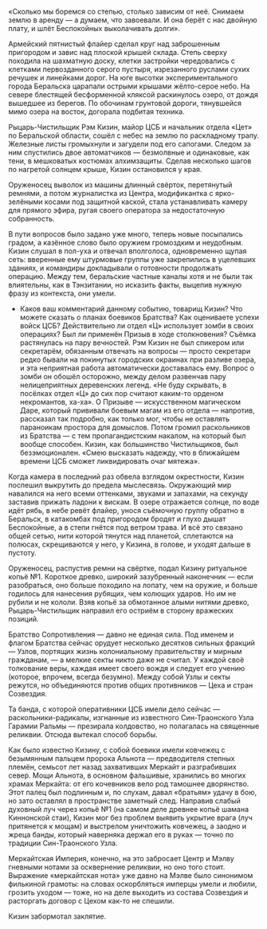 «Сколько мы боремся со степью, столько зависим от неё. Снимаем землю в аренду — а думаем, что завоевали. И она берёт с нас двойную плату, и шлёт Беспокойных выколачивать долги».

Армейский пятнистый флайер сделал круг над заброшенным пригородом и завис над плоской крышей склада. Степь сверху походила на шахматную доску, клетки застройки чередовались с клетками первозданного серого пустыря, изрезанного руслами сухих речушек и линейками дорог. На юге высотки экспериментального города Беральска царапали острыми крышами жёлто-серое небо. На севере блестящей бесформенной кляксой раскинулось озеро, от дождя вышедшее из берегов. По обочинам грунтовой дороги, тянувшейся мимо озера на восток, догорала подбитая техника.

Рыцарь-Чистильщик Рэм Кизин, майор ЦСБ и начальник отдела «Цет» по Беральской области, сошёл с небес на землю по раскладному трапу. Железные листы громыхнули и загудели под его сапогами. Следом за ним спустились двое автоматчиков — безмолвные и одинаковые, как тени, в мешковатых костюмах алхимзащиты. Сделав несколько шагов по нагретой солнцем крыше, Кизин остановился у края.

Оруженосец выволок из машины длинный свёрток, перетянутый ремнями, а потом журналистка из Центра, модификантка с ярко-зелёными косами под защитной каской, стала устанавливать камеру для прямого эфира, ругая своего оператора за недостаточную собранность.

В пути вопросов было задано уже много, теперь новые посыпались градом, а казённое слово было оружием громоздким и неудобным. Кизин слушал в пол-уха и отвечал вполголоса, одновременно щупая сеть: вверенные ему штурмовые группы уже закрепились в уцелевших зданиях, и командиры докладывали о готовности продолжать операцию. Между тем, беральские частные каналы хотя и не были так влиятельны, как в Тэнзитании, но исказить факты, выцепив нужную фразу из контекста, они умели.

- Каков ваш комментарий данному событию, товарищ Кизин? Что можете сказать о планах боевиков Братства? Как оцениваете успехи войск ЦСБ? Действительно ли отдел «Ц» использует зомби в своих операциях? Был ли применён Призыв в ходе столкновения?
Съёмка растянулась на пару вечностей. Рэм Кизин не был спикером или секретарём, обязанным отвечать на вопросы — просто секретари редко бывали на покинутых городских окраинах при разливе озера, и эта неприятная работа автоматически доставалась ему. Вопрос о зомби он обошёл осторожно, между делом развенчав пару нелицеприятных деревенских легенд. «Не буду скрывать, в посёлках отдел «Ц» до сих пор считают каким-то орденом некромантов, ха-ха». О Призыве — искусственном магическом Даре, который прививали боевым магам из его отдела — напротив, рассказал так подробно, как только мог, чтобы не оставлять параноикам простора для домыслов. Потом громил раскольников из Братства — с тем пропагандистским накалом, на который был вообще способен. Кизин, как большинство Чистильщиков, был безэмоционален. «Смею высказать надежду, что в ближайшем времени ЦСБ сможет ликвидировать очаг мятежа».

Когда камера в последний раз обвела взглядом окрестности, Кизин поспешил выкрутить до предела мыслесвязь. Окружающий мир навалился на него всеми оттенками, звуками и запахами, на секунду заставив прижать ладони к вискам. В озере отражается солнце, по воде идёт рябь, в небе ревёт флайер, унося съёмочную группу обратно в Беральск, в катакомбах под пригородом бродят и глухо дышат Беспокойные, а в степи гнётся под ветром трава. И всё это связано общей сетью, нити которой тянутся над планетой, сплетаются на полюсах, скрещиваются у него, у Кизина, в голове, и уходят дальше в пустоту.

Оруженосец, распустив ремни на свёртке, подал Кизину ритуальное копьё №1. Короткое древко, широкий зазубренный наконечник — если разобраться, оно больше походило на лопату, чем на оружие, и больше годилось для нанесения рубящих, чем колющих ударов. Но им не рубили и не кололи. Взяв копьё за обмотанное алыми нитями древко, Рыцарь-Чистильщик направил его остриём в сторону вражеских позиций.

Братство Сопротивления — давно не единая сила. Под именем и флагом Братства сейчас орудует несколько десятков сильных фракций — Узлов, портящих жизнь колониальному правительству и мирным гражданам, — а мелкие секты никто даже не считал. У каждой своё толкование веры, каждая имеет своего вождя и следует его учению (которое, впрочем, всегда безумно). Между собой Узлы и секты режутся, но объединяются против общих противников — Цеха и стран Созвездия.

Та банда, с которой оперативники ЦСБ имели дело сейчас — раскольники-радикалы, изгнанные из известного Син-Траонского Узла Гарамии Ральмы — презирала колдовство, но полагалась на священные реликвии. Отсюда вытекал способ борьбы.

Как было известно Кизину, с собой боевики имели ковчежец с безымянным пальцем пророка Альнота — предводителя степных племён, семьсот лет назад захвативших Меркайт и разграбивших север. Мощи Альнота, в основном фальшивые, хранились во многих храмах Меркайта: от его кочевников вело род тамошнее дворянство. Этот палец был подлинным и, по слухам, давал «братьям» удачу в бою, но зато оставлял в пространстве заметный след. Направив слабый духовный луч через копьё №1 (на самом деле древнее копьё шамана Киннонской стаи), Кизин мог без проблем выявить укрытие врага (луч притянется к мощам) и выстрелом уничтожить ковчежец, а заодно и жреца банды, который наверняка держал его в руках — точно по традиции Син-Траонского Узла.

Меркайтская Империя, конечно, на это забросает Центр и Мэлву гневными нотами за осквернение реликвии, но оно того стоит. Выражение «меркайтская нота» уже давно на Мэлве было синонимом филькиной грамоты: на словах оскорбляться имперцы умели и любили, грозить уходом — тоже, но на деле выходить из состава Созвездия и расторгать договор с Цехом как-то не спешили.

Кизин забормотал заклятие.
